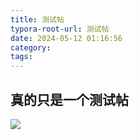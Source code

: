 ```yaml
---
title: 测试帖
typora-root-url: 测试帖
date: 2024-05-12 01:16:56
category:
tags:
---
```




## 真的只是一个测试帖

![](b851b808a5e94e1b35975a01a502060.jpg)
